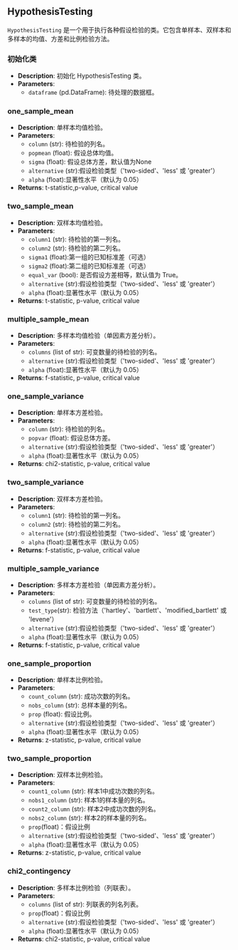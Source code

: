 ## HypothesisTesting

`HypothesisTesting` 是一个用于执行各种假设检验的类。它包含单样本、双样本和多样本的均值、方差和比例检验方法。

### 初始化类

- **Description**: 初始化 HypothesisTesting 类。
- **Parameters**: 
  - `dataframe` (pd.DataFrame): 待处理的数据框。

### one_sample_mean

- **Description**: 单样本均值检验。
- **Parameters**: 
  - `column` (str): 待检验的列名。
  - `popmean` (float): 假设总体均值。
  - `sigma` (float): 假设总体方差，默认值为None
  - `alternative` (str):假设检验类型（'two-sided'、'less' 或 'greater'）
  - `alpha` (float):显著性水平（默认为 0.05）
- **Returns**: t-statistic,p-value, critical value

### two_sample_mean

- **Description**: 双样本均值检验。
- **Parameters**: 
  - `column1` (str): 待检验的第一列名。
  - `column2` (str): 待检验的第二列名。
  - `sigma1` (float):第一组的已知标准差（可选）
  - `sigma2` (float):第二组的已知标准差（可选）
  - `equal_var` (bool): 是否假设方差相等，默认值为 True。
  - `alternative` (str):假设检验类型（'two-sided'、'less' 或 'greater'）
  - `alpha` (float):显著性水平（默认为 0.05）
- **Returns**: t-statistic, p-value, critical value

### multiple_sample_mean

- **Description**: 多样本均值检验（单因素方差分析）。
- **Parameters**: 
  - `columns` (list of str): 可变数量的待检验的列名。
  - `alternative` (str):假设检验类型（'two-sided'、'less' 或 'greater'）
  - `alpha` (float):显著性水平（默认为 0.05）
- **Returns**: f-statistic, p-value, critical value


### one_sample_variance

- **Description**: 单样本方差检验。
- **Parameters**: 
  - `column` (str): 待检验的列名。
  - `popvar` (float): 假设总体方差。
  - `alternative` (str):假设检验类型（'two-sided'、'less' 或 'greater'）
  - `alpha` (float):显著性水平（默认为 0.05）
- **Returns**: chi2-statistic, p-value, critical value

### two_sample_variance

- **Description**: 双样本方差检验。
- **Parameters**: 
  - `column1` (str): 待检验的第一列名。
  - `column2` (str): 待检验的第二列名。
  - `alternative` (str):假设检验类型（'two-sided'、'less' 或 'greater'）
  - `alpha` (float):显著性水平（默认为 0.05）
- **Returns**: f-statistic, p-value, critical value

### multiple_sample_variance

- **Description**: 多样本方差检验（单因素方差分析）。
- **Parameters**: 
  - `columns` (list of str): 可变数量的待检验的列名。
  - `test_type`(str): 检验方法（'hartley'、'bartlett'、'modified_bartlett' 或 'levene'）
  - `alternative` (str):假设检验类型（'two-sided'、'less' 或 'greater'）
  - `alpha` (float):显著性水平（默认为 0.05）
- **Returns**: f-statistic, p-value, critical value

### one_sample_proportion

- **Description**: 单样本比例检验。
- **Parameters**: 
  - `count_column` (str): 成功次数的列名。
  - `nobs_column` (str): 总样本量的列名。
  - `prop` (float): 假设比例。
  - `alternative` (str):假设检验类型（'two-sided'、'less' 或 'greater'）
  - `alpha` (float):显著性水平（默认为 0.05）
- **Returns**: z-statistic, p-value, critical value
### two_sample_proportion

- **Description**: 双样本比例检验。
- **Parameters**: 
  - `count1_column` (str): 样本1中成功次数的列名。
  - `nobs1_column` (str): 样本1的样本量的列名。
  - `count2_column` (str): 样本2中成功次数的列名。
  - `nobs2_column` (str): 样本2的样本量的列名。
  - `prop`(float)：假设比例
  - `alternative` (str):假设检验类型（'two-sided'、'less' 或 'greater'）
  - `alpha` (float):显著性水平（默认为 0.05）
- **Returns**: z-statistic, p-value, critical value


### chi2_contingency

- **Description**: 多样本比例检验（列联表）。
- **Parameters**: 
  - `columns` (list of str): 列联表的列名列表。
  - `prop`(float)：假设比例
  - `alternative` (str):假设检验类型（'two-sided'、'less' 或 'greater'）
  - `alpha` (float):显著性水平（默认为 0.05）
- **Returns**: chi2-statistic, p-value, critical value